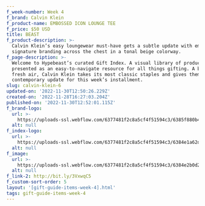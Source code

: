 ```yaml
---
f_week-number: Week 4
f_brand: Calvin Klein
f_product-name: EMBOSSED ICON LOUNGE TEE
f_price: $50 USD
title: BEAST
f_product-description: >-
  Calvin Klein’s easy loungewear must-have gets a subtle update with emblazoned
  signature branding across the chest in a tonal beige colorway.
f_page-description: >-
  Welcome to Hypebeast’s curated Gift Index. A visual library of products is
  presented as an easy-to-navigate resource for all things gifting. A breath of
  fresh air, Calvin Klein takes its most classic staples and gives them a
  contemporary update for this week’s installment.
slug: calvin-klein-6
updated-on: '2022-11-30T12:50:26.229Z'
created-on: '2022-11-28T16:27:03.204Z'
published-on: '2022-11-30T12:52:01.115Z'
f_brand-logo:
  url: >-
    https://uploads-ssl.webflow.com/6377481f2c8a5cf4f51594c3/6385f880b497bcdde254cd11_WEEK_04_CK_INDEX_LOGO-WHITE.png
  alt: null
f_index-logo:
  url: >-
    https://uploads-ssl.webflow.com/6377481f2c8a5cf4f51594c3/6384e1a62ddca7b590685d30_WEEK_03_HYPEBEAST_PARTNER_LOGO.svg
  alt: null
f_image:
  url: >-
    https://uploads-ssl.webflow.com/6377481f2c8a5cf4f51594c3/6384e2b0d2251be2a6fefaab_CK_PRODUCT-2.png
  alt: null
f_link-2: http://bit.ly/3VxwqC5
f_custom-sort-order: 5
layout: '[gift-guide-items-week-4].html'
tags: gift-guide-items-week-4
---
```




